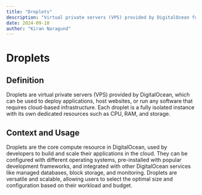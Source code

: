```yaml
---
title: "Droplets"
description: "Virtual private servers (VPS) provided by DigitalOcean for deploying applications and services."
date: 2024-09-10
author: "Kiran Naragund"
---
```


# Droplets

## Definition

Droplets are virtual private servers (VPS) provided by DigitalOcean, which can be used to deploy applications, host websites, or run any software that requires cloud-based infrastructure. Each droplet is a fully isolated instance with its own dedicated resources such as CPU, RAM, and storage.

## Context and Usage

Droplets are the core compute resource in DigitalOcean, used by developers to build and scale their applications in the cloud. They can be configured with different operating systems, pre-installed with popular development frameworks, and integrated with other DigitalOcean services like managed databases, block storage, and monitoring. Droplets are versatile and scalable, allowing users to select the optimal size and configuration based on their workload and budget.